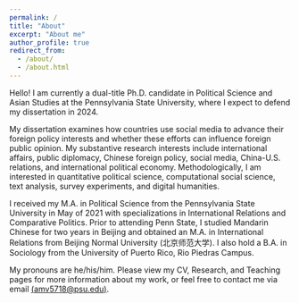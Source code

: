 ```yaml
---
permalink: /
title: "About"
excerpt: "About me"
author_profile: true
redirect_from:
  - /about/
  - /about.html
---
```


Hello! I am currently a dual-title Ph.D. candidate in Political Science and Asian Studies at the Pennsylvania State University, where I expect to defend my dissertation in 2024.

My dissertation examines how countries use social media to advance their foreign policy interests and whether these efforts can influence foreign public opinion. My substantive research interests include international affairs, public diplomacy, Chinese foreign policy, social media, China-U.S. relations, and international political economy. Methodologically, I am interested in quantitative political science, computational social science, text analysis, survey experiments, and digital humanities.

<!--
My teaching interests are closely related to my research, and I believe they mutually benefit each other. I am interested in teaching substantive courses in international relations, comparative politics, diplomacy, Chinese foreign policy, Chinese politics, social media and politics, U.S.-China relations, and international political economy. Additionally, I am interested in teaching courses on social science research methods, with a particular focus on quantitative analysis, text-as-data methods, and survey design and analysis.>
-->

I received my M.A. in Political Science from the Pennsylvania State University in May of 2021 with specializations in International Relations and Comparative Politics. Prior to attending Penn State, I studied Mandarin Chinese for two years in Beijing and obtained an M.A. in International Relations from Beijing Normal University (北京师范大学). I also hold a B.A. in Sociology from the University of Puerto Rico, Rio Piedras Campus.

My pronouns are he/his/him. Please view my CV, Research, and Teaching pages for more information about my work, or feel free to contact me via email [(amv5718@psu.edu)](mailto:amv5718@psu.edu).
